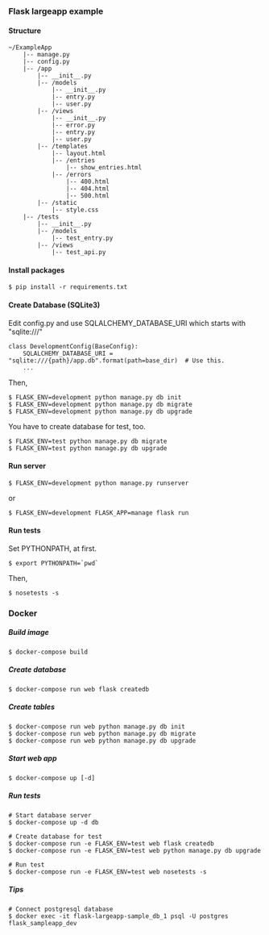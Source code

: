 ### Flask largeapp example

#### Structure

```
~/ExampleApp
    |-- manage.py
    |-- config.py
    |-- /app
        |-- __init__.py
        |-- /models
            |-- __init__.py
            |-- entry.py
            |-- user.py
        |-- /views
            |-- __init__.py
            |-- error.py
            |-- entry.py
            |-- user.py
        |-- /templates
            |-- layout.html
            |-- /entries
                |-- show_entries.html
            |-- /errors
                |-- 400.html
                |-- 404.html
                |-- 500.html
        |-- /static
            |-- style.css
    |-- /tests
        |-- __init__.py
        |-- /models
            |-- test_entry.py
        |-- /views
            |-- test_api.py

```

#### Install packages

```
$ pip install -r requirements.txt
```

#### Create Database (SQLite3)

Edit config.py and use SQLALCHEMY_DATABASE_URI which starts with "sqlite:///"
```
class DevelopmentConfig(BaseConfig):
    SQLALCHEMY_DATABASE_URI = "sqlite:///{path}/app.db".format(path=base_dir)  # Use this.
    ...
```

Then,
```
$ FLASK_ENV=development python manage.py db init
$ FLASK_ENV=development python manage.py db migrate
$ FLASK_ENV=development python manage.py db upgrade
```

You have to create database for test, too.
```
$ FLASK_ENV=test python manage.py db migrate
$ FLASK_ENV=test python manage.py db upgrade
```

#### Run server

```
$ FLASK_ENV=development python manage.py runserver
```

or

```
$ FLASK_ENV=development FLASK_APP=manage flask run
```

#### Run tests

Set PYTHONPATH, at first.
```
$ export PYTHONPATH=`pwd`
```

Then,
```
$ nosetests -s
```

### Docker

##### Build image
```
$ docker-compose build
```

##### Create database

```
$ docker-compose run web flask createdb
```

##### Create tables
```
$ docker-compose run web python manage.py db init
$ docker-compose run web python manage.py db migrate
$ docker-compose run web python manage.py db upgrade
```

##### Start web app
```
$ docker-compose up [-d]
```

##### Run tests

```
# Start database server
$ docker-compose up -d db
```

```
# Create database for test
$ docker-compose run -e FLASK_ENV=test web flask createdb
$ docker-compose run -e FLASK_ENV=test web python manage.py db upgrade
```

```
# Run test
$ docker-compose run -e FLASK_ENV=test web nosetests -s
```

##### Tips

```
# Connect postgresql database
$ docker exec -it flask-largeapp-sample_db_1 psql -U postgres flask_sampleapp_dev
```
